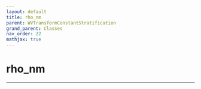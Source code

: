 ```yaml
---
layout: default
title: rho_nm
parent: WVTransformConstantStratification
grand_parent: Classes
nav_order: 22
mathjax: true
---
```


#  rho_nm




---

